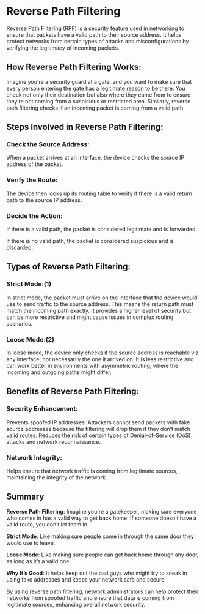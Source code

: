 # Reverse Path Filtering
Reverse Path Filtering (RPF) is a security feature used in networking to ensure that packets have a valid path to their source address. It helps protect networks from certain types of attacks and misconfigurations by verifying the legitimacy of incoming packets.

## How Reverse Path Filtering Works:
Imagine you're a security guard at a gate, and you want to make sure that every person entering the gate has a legitimate reason to be there. You check not only their destination but also where they came from to ensure they’re not coming from a suspicious or restricted area. Similarly, reverse path filtering checks if an incoming packet is coming from a valid path.

## Steps Involved in Reverse Path Filtering:
### Check the Source Address:
When a packet arrives at an interface, the device checks the source IP address of the packet.

### Verify the Route:
The device then looks up its routing table to verify if there is a valid return path to the source IP address.

### Decide the Action:
If there is a valid path, the packet is considered legitimate and is forwarded.

If there is no valid path, the packet is considered suspicious and is discarded.

## Types of Reverse Path Filtering:
### Strict Mode:(1)

In strict mode, the packet must arrive on the interface that the device would use to send traffic to the source address. This means the return path must match the incoming path exactly.
It provides a higher level of security but can be more restrictive and might cause issues in complex routing scenarios.

### Loose Mode:(2)

In loose mode, the device only checks if the source address is reachable via any interface, not necessarily the one it arrived on.
It is less restrictive and can work better in environments with asymmetric routing, where the incoming and outgoing paths might differ.

## Benefits of Reverse Path Filtering:
### Security Enhancement:

Prevents spoofed IP addresses: Attackers cannot send packets with fake source addresses because the filtering will drop them if they don’t match valid routes.
Reduces the risk of certain types of Denial-of-Service (DoS) attacks and network reconnaissance.

### Network Integrity:

Helps ensure that network traffic is coming from legitimate sources, maintaining the integrity of the network.

## Summary
**Reverse Path Filtering**: Imagine you're a gatekeeper, making sure everyone who comes in has a valid way to get back home. If someone doesn’t have a valid route, you don’t let them in.

**Strict Mode**: Like making sure people come in through the same door they would use to leave.

**Loose Mode**: Like making sure people can get back home through any door, as long as it’s a valid one.

**Why It’s Good**: It helps keep out the bad guys who might try to sneak in using fake addresses and keeps your network safe and secure.


By using reverse path filtering, network administrators can help protect their networks from spoofed traffic and ensure that data is coming from legitimate sources, enhancing overall network security.
